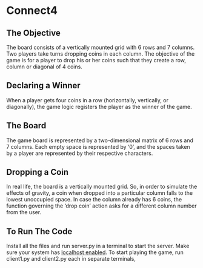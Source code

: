 # Connect4

## The Objective

The board consists of a vertically mounted grid with 6 rows and 7 columns. 
Two players take turns dropping coins in each column. 
The objective of the game is for a player to drop his or her coins such that they create a row, column or diagonal of 4 coins. 

## Declaring a Winner

When a player gets four coins in a row (horizontally, vertically, or diagonally), the game logic registers the player as the winner of the game.

## The Board

The game board is represented by a two-dimensional matrix of 6 rows and 7 columns. Each empty space is represented by ‘0’, and the spaces taken by a player are represented by their respective characters.

## Dropping a Coin

In real life, the board is a vertically mounted grid. So, in order to simulate the effects of gravity, a coin when dropped into a particular column falls to the lowest unoccupied space. 
In case the column already has 6 coins, the function governing the ‘drop coin’ action asks for a different column number from the user. 

## To Run The Code
Install all the files and run server.py in a terminal to start the server. Make sure your system has [localhost enabled](https://enterprise.arcgis.com/en/web-adaptor/latest/install/iis/enable-iis-10-components-server.htm). To start playing the game, run client1.py and client2.py each in separate terminals, 
